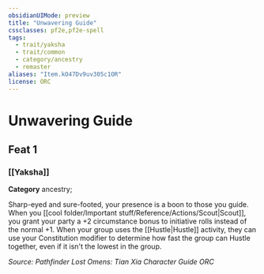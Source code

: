 ```yaml
---
obsidianUIMode: preview
title: "Unwavering Guide"
cssclasses: pf2e,pf2e-spell
tags:
  - trait/yaksha
  - trait/common
  - category/ancestry
  - remaster
aliases: "Item.kO47Dv9uv305c1OR"
license: ORC
---
```

# Unwavering Guide
## Feat 1
### [[Yaksha]]

**Category** ancestry; 




Sharp-eyed and sure-footed, your presence is a boon to those you guide. When you [[cool folder/Important stuff/Reference/Actions/Scout|Scout]], you grant your party a +2 circumstance bonus to initiative rolls instead of the normal +1. When your group uses the [[Hustle|Hustle]] activity, they can use your Constitution modifier to determine how fast the group can Hustle together, even if it isn't the lowest in the group.

*Source: Pathfinder Lost Omens: Tian Xia Character Guide*
*ORC*